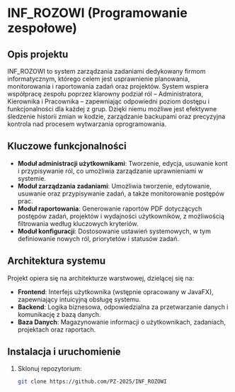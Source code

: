 # INF_ROZOWI (Programowanie zespołowe)

## Opis projektu

INF_ROZOWI to system zarządzania zadaniami dedykowany firmom informatycznym, którego celem jest usprawnienie planowania, monitorowania i raportowania zadań oraz projektów. System wspiera współpracę zespołu poprzez klarowny podział ról – Administratora, Kierownika i Pracownika – zapewniając odpowiedni poziom dostępu i funkcjonalności dla każdej z grup. Dzięki niemu możliwe jest efektywne śledzenie historii zmian w kodzie, zarządzanie backupami oraz precyzyjna kontrola nad procesem wytwarzania oprogramowania.

## Kluczowe funkcjonalności

- **Moduł administracji użytkownikami**: Tworzenie, edycja, usuwanie kont i przypisywanie ról, co umożliwia zarządzanie uprawnieniami w systemie.
- **Moduł zarządzania zadaniami**: Umożliwia tworzenie, edytowanie, usuwanie oraz przypisywanie zadań, a także monitorowanie postępów prac.
- **Moduł raportowania**: Generowanie raportów PDF dotyczących postępów zadań, projektów i wydajności użytkowników, z możliwością filtrowania według kluczowych kryteriów.
- **Moduł konfiguracji**: Dostosowanie ustawień systemowych, w tym definiowanie nowych ról, priorytetów i statusów zadań.

## Architektura systemu

Projekt opiera się na architekturze warstwowej, dzielącej się na:

- **Frontend**: Interfejs użytkownika (wstępnie opracowany w JavaFX), zapewniający intuicyjną obsługę systemu.
- **Backend**: Logika biznesowa, odpowiedzialna za przetwarzanie danych i komunikację z bazą danych.
- **Baza Danych**: Magazynowanie informacji o użytkownikach, zadaniach, projektach oraz raportach.

## Instalacja i uruchomienie

1. Sklonuj repozytorium:
   ```bash
   git clone https://github.com/PZ-2025/INF_ROZOWI
   ```
